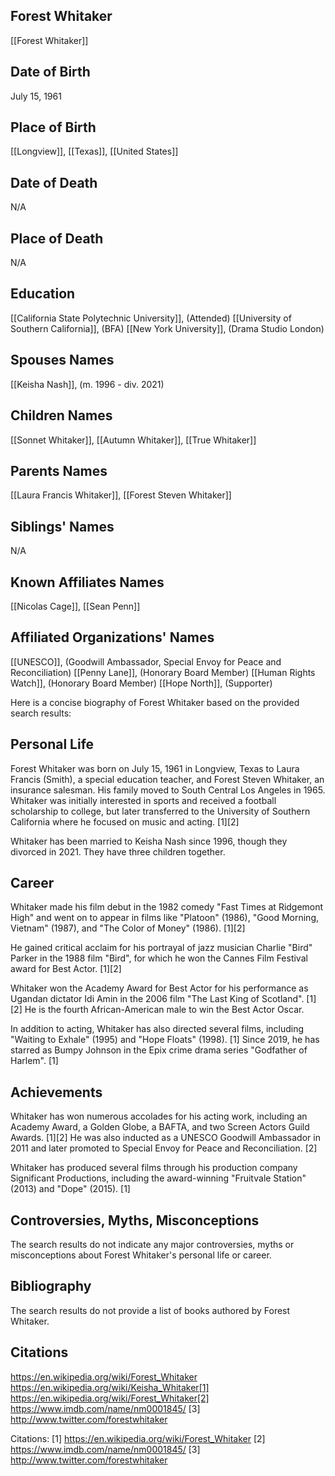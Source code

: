 ## Forest Whitaker
[[Forest Whitaker]]

## Date of Birth
July 15, 1961

## Place of Birth
[[Longview]], [[Texas]], [[United States]]

## Date of Death
N/A

## Place of Death
N/A

## Education
[[California State Polytechnic University]], (Attended)
[[University of Southern California]], (BFA)
[[New York University]], (Drama Studio London)

## Spouses Names
[[Keisha Nash]], (m. 1996 - div. 2021)

## Children Names
[[Sonnet Whitaker]], [[Autumn Whitaker]], [[True Whitaker]]

## Parents Names
[[Laura Francis Whitaker]], [[Forest Steven Whitaker]]

## Siblings' Names
N/A

## Known Affiliates Names
[[Nicolas Cage]], [[Sean Penn]]

## Affiliated Organizations' Names
[[UNESCO]], (Goodwill Ambassador, Special Envoy for Peace and Reconciliation)
[[Penny Lane]], (Honorary Board Member)
[[Human Rights Watch]], (Honorary Board Member)
[[Hope North]], (Supporter)

Here is a concise biography of Forest Whitaker based on the provided search results:

## Personal Life
Forest Whitaker was born on July 15, 1961 in Longview, Texas to Laura Francis (Smith), a special education teacher, and Forest Steven Whitaker, an insurance salesman. His family moved to South Central Los Angeles in 1965. Whitaker was initially interested in sports and received a football scholarship to college, but later transferred to the University of Southern California where he focused on music and acting. [1][2]

Whitaker has been married to Keisha Nash since 1996, though they divorced in 2021. They have three children together. 

## Career
Whitaker made his film debut in the 1982 comedy "Fast Times at Ridgemont High" and went on to appear in films like "Platoon" (1986), "Good Morning, Vietnam" (1987), and "The Color of Money" (1986). [1][2] 

He gained critical acclaim for his portrayal of jazz musician Charlie "Bird" Parker in the 1988 film "Bird", for which he won the Cannes Film Festival award for Best Actor. [1][2]

Whitaker won the Academy Award for Best Actor for his performance as Ugandan dictator Idi Amin in the 2006 film "The Last King of Scotland". [1][2] He is the fourth African-American male to win the Best Actor Oscar.

In addition to acting, Whitaker has also directed several films, including "Waiting to Exhale" (1995) and "Hope Floats" (1998). [1] Since 2019, he has starred as Bumpy Johnson in the Epix crime drama series "Godfather of Harlem". [1]

## Achievements
Whitaker has won numerous accolades for his acting work, including an Academy Award, a Golden Globe, a BAFTA, and two Screen Actors Guild Awards. [1][2] He was also inducted as a UNESCO Goodwill Ambassador in 2011 and later promoted to Special Envoy for Peace and Reconciliation. [2]

Whitaker has produced several films through his production company Significant Productions, including the award-winning "Fruitvale Station" (2013) and "Dope" (2015). [1]

## Controversies, Myths, Misconceptions
The search results do not indicate any major controversies, myths or misconceptions about Forest Whitaker's personal life or career.

## Bibliography
The search results do not provide a list of books authored by Forest Whitaker.

## Citations 
https://en.wikipedia.org/wiki/Forest_Whitaker https://en.wikipedia.org/wiki/Keisha_Whitaker[1] https://en.wikipedia.org/wiki/Forest_Whitaker[2] https://www.imdb.com/name/nm0001845/
[3] http://www.twitter.com/forestwhitaker

Citations:
[1] https://en.wikipedia.org/wiki/Forest_Whitaker
[2] https://www.imdb.com/name/nm0001845/
[3] http://www.twitter.com/forestwhitaker